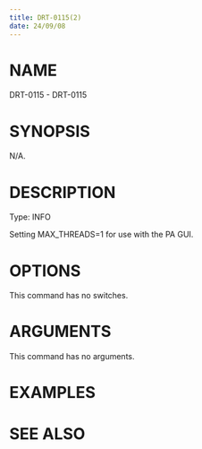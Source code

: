 ```yaml
---
title: DRT-0115(2)
date: 24/09/08
---
```


# NAME

DRT-0115 - DRT-0115

# SYNOPSIS

N/A.

# DESCRIPTION

Type: INFO

Setting MAX_THREADS=1 for use with the PA GUI.

# OPTIONS

This command has no switches.

# ARGUMENTS

This command has no arguments.

# EXAMPLES

# SEE ALSO
